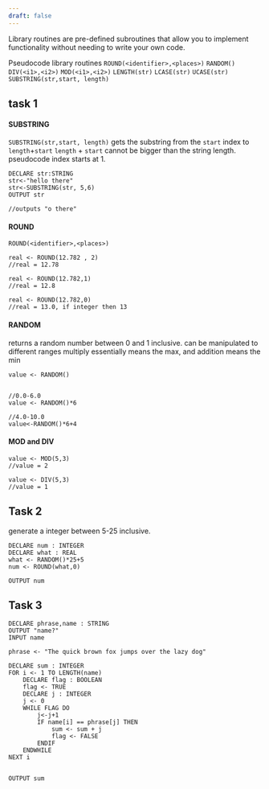 ```yaml
---
draft: false
---
```

Library routines are pre-defined subroutines that allow you to implement functionality without needing to write your own code.


Pseudocode library routines
	`ROUND(<identifier>,<places>)`
	`RANDOM()`
	`DIV(<i1>,<i2>)`
	`MOD(<i1>,<i2>)`
	`LENGTH(str)`
	`LCASE(str)`
	`UCASE(str)`
	`SUBSTRING(str,start, length)`
## task 1
#### SUBSTRING
`SUBSTRING(str,start, length)`
gets the substring from the `start` index to `length`+`start`
`length` + `start` cannot be bigger than the string length.
pseudocode index starts at 1.
```
DECLARE str:STRING
str<-"hello there"
str<-SUBSTRING(str, 5,6)
OUTPUT str

//outputs "o there"
```



#### ROUND
`ROUND(<identifier>,<places>)`
```
real <- ROUND(12.782 , 2)
//real = 12.78

real <- ROUND(12.782,1)
//real = 12.8

real <- ROUND(12.782,0)
//real = 13.0, if integer then 13
```

#### RANDOM
returns a random number between 0 and 1 inclusive.
can be manipulated to different ranges
multiply essentially means the max, and addition means the min
```
value <- RANDOM()


//0.0-6.0
value <- RANDOM()*6

//4.0-10.0
value<-RANDOM()*6+4
```

#### MOD and DIV
```
value <- MOD(5,3)
//value = 2

value <- DIV(5,3)
//value = 1
```

## Task 2
generate a integer between 5-25 inclusive.
```
DECLARE num : INTEGER
DECLARE what : REAL
what <- RANDOM()*25+5
num <- ROUND(what,0)

OUTPUT num
```

## Task 3
```
DECLARE phrase,name : STRING
OUTPUT "name?"
INPUT name

phrase <- "The quick brown fox jumps over the lazy dog"

DECLARE sum : INTEGER
FOR i <- 1 TO LENGTH(name)
	DECLARE flag : BOOLEAN
	flag <- TRUE
	DECLARE j : INTEGER
	j <- 0
	WHILE FLAG DO
		j<-j+1
		IF name[i] == phrase[j] THEN
			sum <- sum + j
			flag <- FALSE
		ENDIF
	ENDWHILE
NEXT i


OUTPUT sum
```
